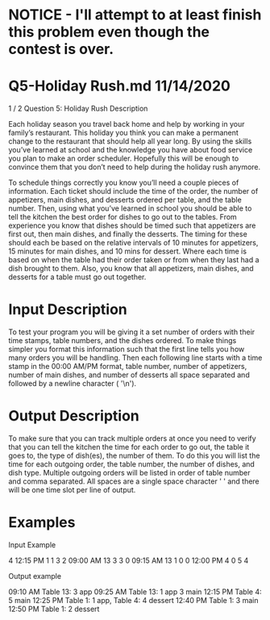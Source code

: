 # NOTICE - I'll attempt to at least finish this problem even though the contest is over.

# Q5-Holiday Rush.md 11/14/2020
1 / 2
Question 5: Holiday Rush
Description

Each holiday season you travel back home and help by working in your family’s restaurant. This holiday you
think you can make a permanent change to the restaurant that should help all year long. By using the skills
you’ve learned at school and the knowledge you have about food service you plan to make an order
scheduler. Hopefully this will be enough to convince them that you don’t need to help during the holiday rush
anymore.

To schedule things correctly you know you’ll need a couple pieces of information. Each ticket should include
the time of the order, the number of appetizers, main dishes, and desserts ordered per table, and the table
number. Then, using what you’ve learned in school you should be able to tell the kitchen the best order for
dishes to go out to the tables. From experience you know that dishes should be timed such that appetizers
are first out, then main dishes, and finally the desserts. The timing for these should each be based on the
relative intervals of 10 minutes for appetizers, 15 minutes for main dishes, and 10 mins for dessert. Where
each time is based on when the table had their order taken or from when they last had a dish brought to
them. Also, you know that all appetizers, main dishes, and desserts for a table must go out together.
# Input Description

To test your program you will be giving it a set number of orders with their time stamps, table numbers, and
the dishes ordered. To make things simpler you format this information such that the first line tells you how
many orders you will be handling. Then each following line starts with a time stamp in the 00:00 AM/PM
format, table number, number of appetizers, number of main dishes, and number of desserts all space
separated and followed by a newline character ( '\n').

# Output Description
To make sure that you can track multiple orders at once you need to verify that you can tell the kitchen the
time for each order to go out, the table it goes to, the type of dish(es), the number of them. To do this you will
list the time for each outgoing order, the table number, the number of dishes, and dish type. Multiple
outgoing orders will be listed in order of table number and comma separated. All spaces are a single space
character ' ' and there will be one time slot per line of output.

# Examples
Input Example

4
12:15 PM 1 1 3 2
09:00 AM 13 3 3 0
09:15 AM 13 1 0 0
12:00 PM 4 0 5 4

Output example

09:10 AM Table 13: 3 app
09:25 AM Table 13: 1 app 3 main
12:15 PM Table 4: 5 main
12:25 PM Table 1: 1 app, Table 4: 4 dessert
12:40 PM Table 1: 3 main
12:50 PM Table 1: 2 dessert
